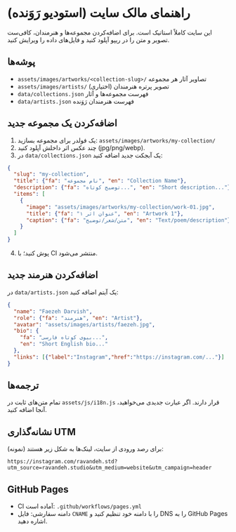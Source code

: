 # راهنمای مالک سایت (استودیو رَوَنده)

این سایت کاملاً استاتیک است. برای اضافه‌کردن مجموعه‌ها و هنرمندان، کافی‌ست تصویر و متن را در ریپو آپلود کنید و فایل‌های داده را ویرایش کنید.

## پوشه‌ها
- `assets/images/artworks/<collection-slug>/` تصاویر آثار هر مجموعه
- `assets/images/artists/` تصویر پرتره هنرمندان (اختیاری)
- `data/collections.json` فهرست مجموعه‌ها و آثار
- `data/artists.json` فهرست هنرمندان رَوَنده

## اضافه‌کردن یک مجموعه جدید
1) یک فولدر برای مجموعه بسازید: `assets/images/artworks/my-collection/`
2) چند عکس اثر داخلش آپلود کنید (jpg/png/webp).
3) در `data/collections.json` یک آبجکت جدید اضافه کنید:

```json
{
  "slug": "my-collection",
  "title": {"fa": "نام مجموعه", "en": "Collection Name"},
  "description": {"fa": "توضیح کوتاه...", "en": "Short description..."},
  "items": [
    {
      "image": "assets/images/artworks/my-collection/work-01.jpg",
      "title": {"fa": "عنوان اثر ۱", "en": "Artwork 1"},
      "caption": {"fa": "متن/شعر/توضیح", "en": "Text/poem/description"}
    }
  ]
}
```

4) پوش کنید؛ با CI منتشر می‌شود.

## اضافه‌کردن هنرمند جدید
در `data/artists.json` یک آیتم اضافه کنید:

```json
{
  "name": "Faezeh Darvish",
  "role": {"fa": "هنرمند", "en": "Artist"},
  "avatar": "assets/images/artists/faezeh.jpg",
  "bio": {
    "fa": "بیوی کوتاه فارسی...",
    "en": "Short English bio..."
  },
  "links": [{"label":"Instagram","href":"https://instagram.com/..."}]
}
```

## ترجمه‌ها
تمام متن‌های ثابت در `assets/js/i18n.js` قرار دارند. اگر عبارت جدیدی می‌خواهید، آنجا اضافه کنید.

## نشانه‌گذاری UTM
برای رصد ورودی از سایت، لینک‌ها به شکل زیر هستند (نمونه):
```
https://instagram.com/ravandeh.std?utm_source=ravandeh.studio&utm_medium=website&utm_campaign=header
```

## GitHub Pages
- CI آماده است: `.github/workflows/pages.yml`
- دامنه سفارشی: فایل `CNAME` را با دامنه خود تنظیم کنید و DNS را به GitHub Pages اشاره دهید.